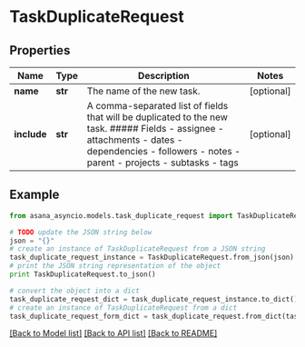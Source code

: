 # TaskDuplicateRequest


## Properties

Name | Type | Description | Notes
------------ | ------------- | ------------- | -------------
**name** | **str** | The name of the new task. | [optional] 
**include** | **str** | A comma-separated list of fields that will be duplicated to the new task. ##### Fields - assignee - attachments - dates - dependencies - followers - notes - parent - projects - subtasks - tags | [optional] 

## Example

```python
from asana_asyncio.models.task_duplicate_request import TaskDuplicateRequest

# TODO update the JSON string below
json = "{}"
# create an instance of TaskDuplicateRequest from a JSON string
task_duplicate_request_instance = TaskDuplicateRequest.from_json(json)
# print the JSON string representation of the object
print TaskDuplicateRequest.to_json()

# convert the object into a dict
task_duplicate_request_dict = task_duplicate_request_instance.to_dict()
# create an instance of TaskDuplicateRequest from a dict
task_duplicate_request_form_dict = task_duplicate_request.from_dict(task_duplicate_request_dict)
```
[[Back to Model list]](../README.md#documentation-for-models) [[Back to API list]](../README.md#documentation-for-api-endpoints) [[Back to README]](../README.md)


